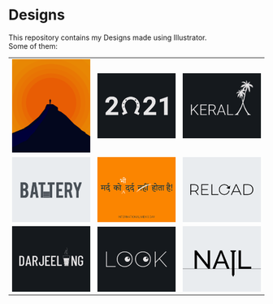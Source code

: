 # Designs
This repository contains my Designs made using Illustrator.<br>
Some of them:<br>
<table>
<tr><td><img src="./2020-11/png/15.11.2020.png"></td><td><img src="./2021-01/png/01.01.2021.png"></td><td><img src="./2020-12/png/25.12.2020.png"></td></tr>
<tr><td><img src="./2020-11/png/28.11.2020.png"></td><td><img src="./2020-11/png/19.11.2020.png"></td><td><img src="./2020-11/png/25.11.2020.png"></td></tr>
<tr><td><img src="./2020-12/png/31.12.2020.png"></td><td><img src="./2021-01/png/16.01.2021.png"></td><td><img src="./2020-11/png/24.11.2020.png"></td></tr>
</table>

